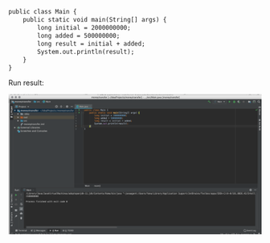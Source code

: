 ```
public class Main {
    public static void main(String[] args) {
        long initial = 2000000000;
        long added = 500000000;
        long result = initial + added;
        System.out.println(result);
    }
}
```

Run result:

![Run result](https://github.com/yana-prokudina/moneytransfer/blob/master/proposed%20code.png)
